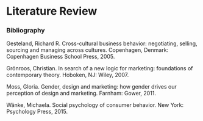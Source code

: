 # Literature Review

### Bibliography
Gesteland, Richard R. Cross-cultural business behavior: negotiating, selling, sourcing and 
managing across cultures. Copenhagen, Denmark: Copenhagen Business School Press, 2005.

Grönroos, Christian. In search of a new logic for marketing: foundations of contemporary theory. Hoboken, NJ: Wiley, 2007. 

Moss, Gloria. Gender, design and marketing: how gender drives our perception of design and marketing. Farnham: Gower, 2011. 

Wänke, Michaela. Social psychology of consumer behavior. New York: Psychology Press, 2015. 
 
